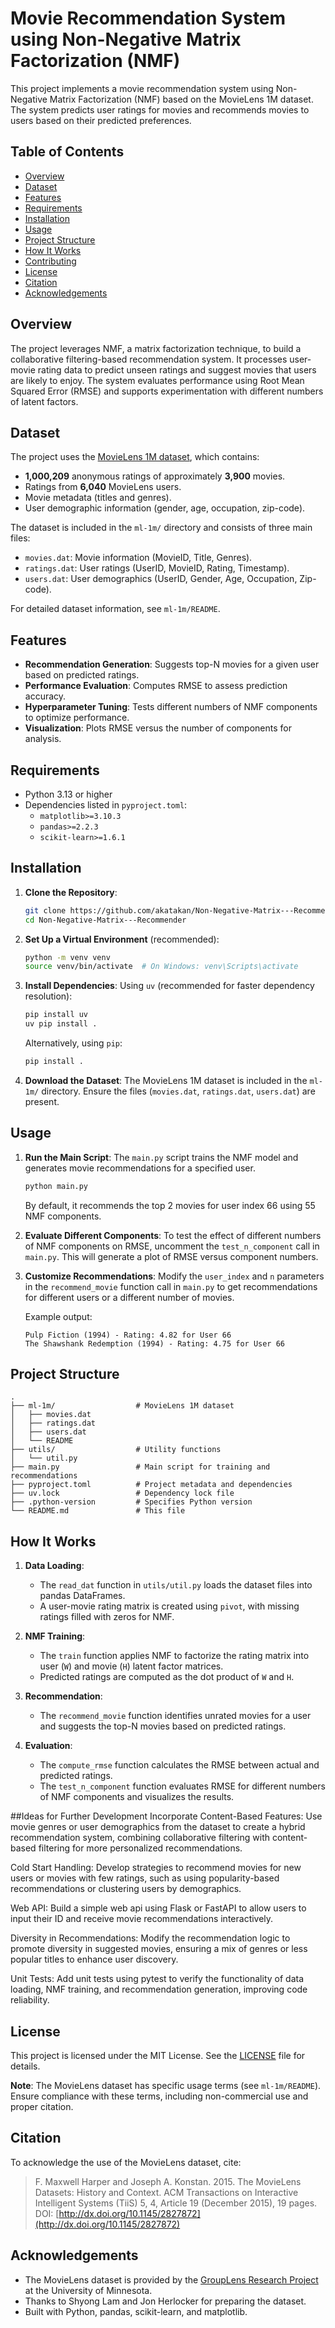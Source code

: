 # Movie Recommendation System using Non-Negative Matrix Factorization (NMF)

This project implements a movie recommendation system using Non-Negative Matrix Factorization (NMF) based on the MovieLens 1M dataset. The system predicts user ratings for movies and recommends movies to users based on their predicted preferences.

## Table of Contents
- [Overview](#overview)
- [Dataset](#dataset)
- [Features](#features)
- [Requirements](#requirements)
- [Installation](#installation)
- [Usage](#usage)
- [Project Structure](#project-structure)
- [How It Works](#how-it-works)
- [Contributing](#contributing)
- [License](#license)
- [Citation](#citation)
- [Acknowledgements](#acknowledgements)

## Overview
The project leverages NMF, a matrix factorization technique, to build a collaborative filtering-based recommendation system. It processes user-movie rating data to predict unseen ratings and suggest movies that users are likely to enjoy. The system evaluates performance using Root Mean Squared Error (RMSE) and supports experimentation with different numbers of latent factors.

## Dataset
The project uses the [MovieLens 1M dataset](https://grouplens.org/datasets/movielens/1m/), which contains:
- **1,000,209** anonymous ratings of approximately **3,900** movies.
- Ratings from **6,040** MovieLens users.
- Movie metadata (titles and genres).
- User demographic information (gender, age, occupation, zip-code).

The dataset is included in the `ml-1m/` directory and consists of three main files:
- `movies.dat`: Movie information (MovieID, Title, Genres).
- `ratings.dat`: User ratings (UserID, MovieID, Rating, Timestamp).
- `users.dat`: User demographics (UserID, Gender, Age, Occupation, Zip-code).

For detailed dataset information, see `ml-1m/README`.

## Features
- **Recommendation Generation**: Suggests top-N movies for a given user based on predicted ratings.
- **Performance Evaluation**: Computes RMSE to assess prediction accuracy.
- **Hyperparameter Tuning**: Tests different numbers of NMF components to optimize performance.
- **Visualization**: Plots RMSE versus the number of components for analysis.

## Requirements
- Python 3.13 or higher
- Dependencies listed in `pyproject.toml`:
  - `matplotlib>=3.10.3`
  - `pandas>=2.2.3`
  - `scikit-learn>=1.6.1`

## Installation
1. **Clone the Repository**:
   ```bash
   git clone https://github.com/akatakan/Non-Negative-Matrix---Recommender.git
   cd Non-Negative-Matrix---Recommender
   ```

2. **Set Up a Virtual Environment** (recommended):
   ```bash
   python -m venv venv
   source venv/bin/activate  # On Windows: venv\Scripts\activate
   ```

3. **Install Dependencies**:
   Using `uv` (recommended for faster dependency resolution):
   ```bash
   pip install uv
   uv pip install .
   ```
   Alternatively, using `pip`:
   ```bash
   pip install .
   ```

4. **Download the Dataset**:
   The MovieLens 1M dataset is included in the `ml-1m/` directory. Ensure the files (`movies.dat`, `ratings.dat`, `users.dat`) are present.

## Usage
1. **Run the Main Script**:
   The `main.py` script trains the NMF model and generates movie recommendations for a specified user.
   ```bash
   python main.py
   ```
   By default, it recommends the top 2 movies for user index 66 using 55 NMF components.

2. **Evaluate Different Components**:
   To test the effect of different numbers of NMF components on RMSE, uncomment the `test_n_component` call in `main.py`. This will generate a plot of RMSE versus component numbers.

3. **Customize Recommendations**:
   Modify the `user_index` and `n` parameters in the `recommend_movie` function call in `main.py` to get recommendations for different users or a different number of movies.

   Example output:
   ```
   Pulp Fiction (1994) - Rating: 4.82 for User 66
   The Shawshank Redemption (1994) - Rating: 4.75 for User 66
   ```

## Project Structure
```
.
├── ml-1m/                  # MovieLens 1M dataset
│   ├── movies.dat
│   ├── ratings.dat
│   ├── users.dat
│   └── README
├── utils/                  # Utility functions
│   └── util.py
├── main.py                 # Main script for training and recommendations
├── pyproject.toml          # Project metadata and dependencies
├── uv.lock                 # Dependency lock file
├── .python-version         # Specifies Python version
└── README.md               # This file
```

## How It Works
1. **Data Loading**:
   - The `read_dat` function in `utils/util.py` loads the dataset files into pandas DataFrames.
   - A user-movie rating matrix is created using `pivot`, with missing ratings filled with zeros for NMF.

2. **NMF Training**:
   - The `train` function applies NMF to factorize the rating matrix into user (`W`) and movie (`H`) latent factor matrices.
   - Predicted ratings are computed as the dot product of `W` and `H`.

3. **Recommendation**:
   - The `recommend_movie` function identifies unrated movies for a user and suggests the top-N movies based on predicted ratings.

4. **Evaluation**:
   - The `compute_rmse` function calculates the RMSE between actual and predicted ratings.
   - The `test_n_component` function evaluates RMSE for different numbers of NMF components and visualizes the results.

##Ideas for Further Development
Incorporate Content-Based Features: Use movie genres or user demographics from the dataset to create a hybrid recommendation system, combining collaborative filtering with content-based filtering for more personalized recommendations.

Cold Start Handling: Develop strategies to recommend movies for new users or movies with few ratings, such as using popularity-based recommendations or clustering users by demographics.

Web API: Build a simple web api using Flask or FastAPI to allow users to input their ID and receive movie recommendations interactively.

Diversity in Recommendations: Modify the recommendation logic to promote diversity in suggested movies, ensuring a mix of genres or less popular titles to enhance user discovery.

Unit Tests: Add unit tests using pytest to verify the functionality of data loading, NMF training, and recommendation generation, improving code reliability.

## License
This project is licensed under the MIT License. See the [LICENSE](LICENSE) file for details.

**Note**: The MovieLens dataset has specific usage terms (see `ml-1m/README`). Ensure compliance with these terms, including non-commercial use and proper citation.

## Citation
To acknowledge the use of the MovieLens dataset, cite:
> F. Maxwell Harper and Joseph A. Konstan. 2015. The MovieLens Datasets: History and Context. ACM Transactions on Interactive Intelligent Systems (TiiS) 5, 4, Article 19 (December 2015), 19 pages. DOI: [http://dx.doi.org/10.1145/2827872](http://dx.doi.org/10.1145/2827872)

## Acknowledgements
- The MovieLens dataset is provided by the [GroupLens Research Project](http://www.grouplens.org/) at the University of Minnesota.
- Thanks to Shyong Lam and Jon Herlocker for preparing the dataset.
- Built with Python, pandas, scikit-learn, and matplotlib.